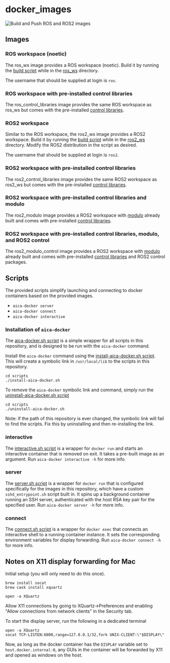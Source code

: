 # docker_images

![Build and Push ROS and ROS2 images](https://github.com/aica-technology/docker-images/actions/workflows/build-push.yml/badge.svg)

## Images

### ROS workspace (noetic)

The ros_ws image provides a ROS workspace (noetic). Build it by running the 
[build script](ros_ws/build.sh) while in the [ros_ws](ros_ws) directory.

The username that should be supplied at login is `ros`.

### ROS workspace with pre-installed control libraries

The ros_control_libraries image provides the same ROS workspace as ros_ws but
comes with the pre-installed [control libraries](https://github.com/epfl-lasa/control-libraries).

### ROS2 workspace

Similar to the ROS workspace, the ros2_ws image provides a ROS2 workspace.
Build it by running the [build script](ros2_ws/build.sh) while
in the [ros2_ws](ros2_ws) directory. Modify the ROS2 distribution
in the script as desired.

The username that should be supplied at login is `ros2`.

### ROS2 workspace with pre-installed control libraries

The ros2_control_libraries image provides the same ROS2 workspace as ros2_ws but
comes with the pre-installed [control libraries](https://github.com/epfl-lasa/control-libraries).

### ROS2 workspace with pre-installed control libraries and modulo

The ros2_modulo image provides a ROS2 workspace with [modulo](https://github.com/epfl-lasa/modulo)
already built and comes with pre-installed [control libraries](https://github.com/epfl-lasa/control-libraries).

### ROS2 workspace with pre-installed control libraries, modulo, and ROS2 control

The ros2_modulo_control image provides a ROS2 workspace with [modulo](https://github.com/epfl-lasa/modulo)
already built and comes with pre-installed [control libraries](https://github.com/epfl-lasa/control-libraries)
and ROS2 control packages.

## Scripts

The provided scripts simplify launching and connecting to docker containers based
on the provided images.

- `aica-docker server`
- `aica-docker connect`
- `aica-docker interactive`

### Installation of `aica-docker`

The [aica-docker.sh script](scripts/aica-docker.sh) is a simple wrapper for all
scripts in this repository, and is designed to be run with the `aica-docker` command.

Install the `aica-docker` command using the [install-aica-docker.sh script](scripts/install-aica-docker.sh).
This will create a symbolic link in `/usr/local/lib` to the scripts in this repository.

```shell
cd scripts
./install-aica-docker.sh
```

To remove the `aica-docker` symbolic link and command,
simply run the [uninstall-aica-docker.sh script](scripts/install-aica-docker.sh)

```shell
cd scripts
./uninstall-aica-docker.sh
```

Note: if the path of this repository is ever changed, the symbolic link will fail to find the scripts.
Fix this by uninstalling and then re-installing the link.

### interactive

The [interactive.sh script](scripts/src/interactive.sh) is a wrapper for `docker run`
and starts an interactive container that is removed on exit. It takes a pre-built image
as an argument. Run `aica-docker interactive -h` for more info.

### server

The [server.sh script](scripts/src/server.sh) is a wrapper for `docker run` that is
configured specifically for the images in this repository, which have
a custom `sshd_entrypoint.sh` script built in. It spins up a background container
running an SSH server, authenticated with the host RSA key pair for the specified user.
Run `aica-docker server -h` for more info.

### connect

The [connect.sh script](scripts/src/connect.sh) is a wrapper for `docker exec` that
connects an interactive shell to a running container instance. It sets
the corresponding environment variables for display forwarding.
Run `aica-docker connect -h` for more info.


## Notes on X11 display forwarding for Mac

Initial setup (you will only need to do this once).
```shell script
brew install socat
brew cask install xquartz

open -a XQuartz
```
Allow X11 connections by going to XQuartz->Preferences and enabling
"Allow connections from network clients" in the Security tab.

To start the display server, run the following in a dedicated terminal
```shell script
open -a XQuartz
socat TCP-LISTEN:6000,range=127.0.0.1/32,fork UNIX-CLIENT:\"$DISPLAY\"
```
Now, as long as the docker container has the `DISPLAY` variable set
to `host.docker.internal:0`, any GUIs in the container will be forwarded
by X11 and opened as windows on the host.
